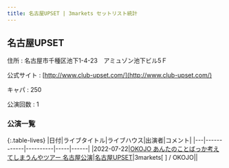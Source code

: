 ```yaml
---
title: 名古屋UPSET | 3markets セットリスト統計
---
```

## 名古屋UPSET

住所
:    名古屋市千種区池下1-4-23　アミュゾン池下ビル5Ｆ

公式サイト
:    [http://www.club-upset.com/](http://www.club-upset.com/)

キャパ
:    250

公演回数
: 1


### 公演一覧

{:.table-lives}
|日付|ライブタイトル|ライブハウス|出演者|コメント|
|---|------------|----------|-----|------|
|<span class="nowrap">2022-07-22</span>|[OKOJO あんたのことばっか考えてしまうんやツアー 名古屋公演](live026.html)|[名古屋UPSET](livehouse024.html)|3markets[ ] / OKOJO||
